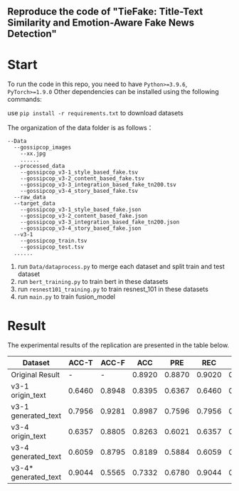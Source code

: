 ## Reproduce the code of "TieFake: Title-Text Similarity and Emotion-Aware Fake News Detection"
# Start

To run the code in this repo, you need to have `Python>=3.9.6`, `PyTorch>=1.9.0`
Other dependencies can be installed using the following commands:

use `pip install -r requirements.txt` to download datasets

The organization of the data folder is as follows：
```
--Data
  --gossipcop_images
    --xx.jpg
    ......
  --processed_data
    --gossipcop_v3-1_style_based_fake.tsv
    --gossipcop_v3-2_content_based_fake.tsv
    --gossipcop_v3-3_integration_based_fake_tn200.tsv
    --gossipcop_v3-4_story_based_fake.tsv
  --raw_data
  --target_data
    --gossipcop_v3-1_style_based_fake.json
    --gossipcop_v3-2_content_based_fake.json
    --gossipcop_v3-3_integration_based_fake_tn200.json
    --gossipcop_v3-4_story_based_fake.json
  --v3-1
    --gossipcop_train.tsv
    --gossipcop_test.tsv
  ......
```

1. run `Data/dataprocess.py` to merge each dataset and split train and test dataset
2. run `bert_training.py` to train bert in these datasets
3. run `resnest101_training.py` to train resnest_101 in these datasets
4. run `main.py` to train fusion_model

# Result 
The experimental results of the replication are presented in the table below.

| Dataset         | **ACC-T** | **ACC-F** | ACC   | PRE   | REC   | F1    |
|-----------------|-------|-------|-------|-------|-------|-------|
| Original Result | -     | -     | 0.8920| 0.8870| 0.9020| 0.8940|
| v3-1 origin_text| 0.6460| 0.8948| 0.8395| 0.6367| 0.6460| 0.8967|
| v3-1 generated_text| 0.7956| 0.9281| 0.8987| 0.7596| 0.7956| 0.9345|
| v3-4 origin_text| 0.6357| 0.8805| 0.8263| 0.6021| 0.6357| 0.8876|
| v3-4 generated_text| 0.6059| 0.8795| 0.8189| 0.5884| 0.6059| 0.8832|
| v3-4* generated_text| 0.9044| 0.5565| 0.7332| 0.6780| 0.9044| 0.6724|



